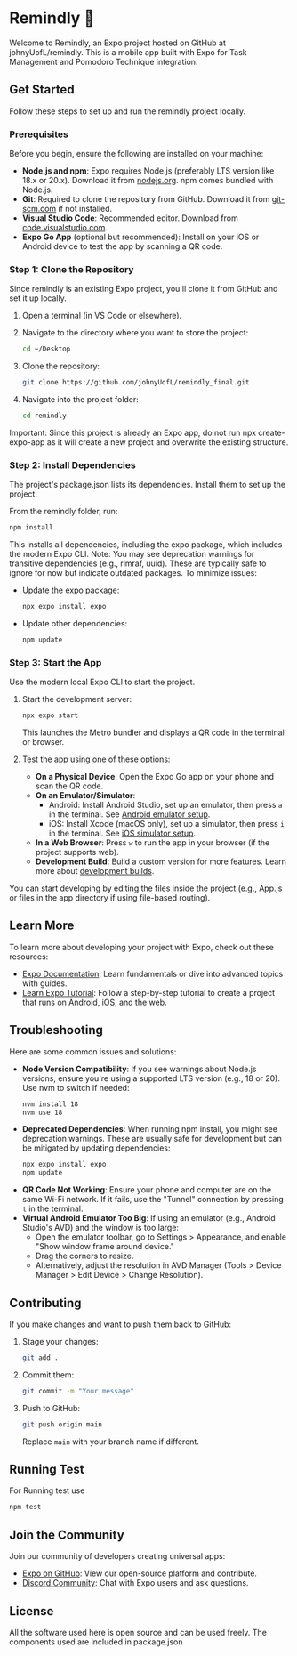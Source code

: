 # Remindly 👋

Welcome to Remindly, an Expo project hosted on GitHub at johnyUofL/remindly. This is a mobile app built with Expo for Task Management and Pomodoro Technique integration. 

## Get Started

Follow these steps to set up and run the remindly project locally.

### Prerequisites

Before you begin, ensure the following are installed on your machine:

- **Node.js and npm**: Expo requires Node.js (preferably LTS version like 18.x or 20.x). Download it from [nodejs.org](https://nodejs.org). npm comes bundled with Node.js.
- **Git**: Required to clone the repository from GitHub. Download it from [git-scm.com](https://git-scm.com) if not installed.
- **Visual Studio Code**: Recommended editor. Download from [code.visualstudio.com](https://code.visualstudio.com).
- **Expo Go App** (optional but recommended): Install on your iOS or Android device to test the app by scanning a QR code.

### Step 1: Clone the Repository

Since remindly is an existing Expo project, you'll clone it from GitHub and set it up locally.

1. Open a terminal (in VS Code or elsewhere).
2. Navigate to the directory where you want to store the project:
   ```bash
   cd ~/Desktop
   ```
3. Clone the repository:
   ```bash
   git clone https://github.com/johnyUofL/remindly_final.git
   ```

4. Navigate into the project folder:
   ```bash
   cd remindly
   ```

Important: Since this project is already an Expo app, do not run npx create-expo-app as it will create a new project and overwrite the existing structure.

### Step 2: Install Dependencies

The project's package.json lists its dependencies. Install them to set up the project.

From the remindly folder, run:
```bash
npm install
```

This installs all dependencies, including the expo package, which includes the modern Expo CLI. Note: You may see deprecation warnings for transitive dependencies (e.g., rimraf, uuid). These are typically safe to ignore for now but indicate outdated packages. To minimize issues:

- Update the expo package:
  ```bash
  npx expo install expo
  ```
- Update other dependencies:
  ```bash
  npm update
  ```

### Step 3: Start the App

Use the modern local Expo CLI to start the project.

1. Start the development server:
   ```bash
   npx expo start
   ```
   This launches the Metro bundler and displays a QR code in the terminal or browser.

2. Test the app using one of these options:
   - **On a Physical Device**: Open the Expo Go app on your phone and scan the QR code.
   - **On an Emulator/Simulator**:
     - Android: Install Android Studio, set up an emulator, then press `a` in the terminal. See [Android emulator setup](https://docs.expo.dev/workflow/android-studio-emulator/).
     - iOS: Install Xcode (macOS only), set up a simulator, then press `i` in the terminal. See [iOS simulator setup](https://docs.expo.dev/workflow/ios-simulator/).
   - **In a Web Browser**: Press `w` to run the app in your browser (if the project supports web).
   - **Development Build**: Build a custom version for more features. Learn more about [development builds](https://docs.expo.dev/develop/development-builds/introduction/).

You can start developing by editing the files inside the project (e.g., App.js or files in the app directory if using file-based routing).

## Learn More

To learn more about developing your project with Expo, check out these resources:

- [Expo Documentation](https://docs.expo.dev/): Learn fundamentals or dive into advanced topics with guides.
- [Learn Expo Tutorial](https://docs.expo.dev/tutorial/introduction/): Follow a step-by-step tutorial to create a project that runs on Android, iOS, and the web.

## Troubleshooting

Here are some common issues and solutions:

- **Node Version Compatibility**: If you see warnings about Node.js versions, ensure you're using a supported LTS version (e.g., 18 or 20). Use nvm to switch if needed:
  ```bash
  nvm install 18
  nvm use 18
  ```
- **Deprecated Dependencies**: When running npm install, you might see deprecation warnings. These are usually safe for development but can be mitigated by updating dependencies:
  ```bash
  npx expo install expo
  npm update
  ```
- **QR Code Not Working**: Ensure your phone and computer are on the same Wi-Fi network. If it fails, use the "Tunnel" connection by pressing `t` in the terminal.
- **Virtual Android Emulator Too Big**: If using an emulator (e.g., Android Studio's AVD) and the window is too large:
  - Open the emulator toolbar, go to Settings > Appearance, and enable "Show window frame around device."
  - Drag the corners to resize.
  - Alternatively, adjust the resolution in AVD Manager (Tools > Device Manager > Edit Device > Change Resolution).

## Contributing

If you make changes and want to push them back to GitHub:

1. Stage your changes:
   ```bash
   git add .
   ```
2. Commit them:
   ```bash
   git commit -m "Your message"
   ```
3. Push to GitHub:
   ```bash
   git push origin main
   ```
   Replace `main` with your branch name if different.

## Running Test

For Running test use 
```bash
npm test
```

## Join the Community

Join our community of developers creating universal apps:

- [Expo on GitHub](https://github.com/expo/expo): View our open-source platform and contribute.
- [Discord Community](https://chat.expo.dev): Chat with Expo users and ask questions.

## License

All the software used here is open source and can be used freely. The components used are included in package.json



